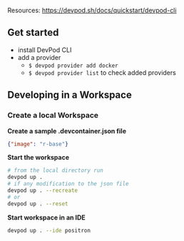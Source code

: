 Resources: https://devpod.sh/docs/quickstart/devpod-cli

## Get started
- install DevPod CLI
- add a provider
    - `$ devpod provider add docker`
    - `$ devpod provider list` to check added providers

## Developing in a Workspace

### Create a local Workspace

**Create a sample .devcontainer.json file**
```json
{"image": "r-base"}
```

**Start the workspace**
```sh
# from the local directory run 
devpod up .
# if any modification to the json file
devpod up . --recreate
# or 
devpod up . --reset
```

**Start workspace in an IDE**
```sh
devpod up . --ide positron
```
